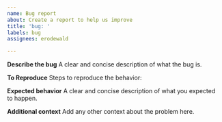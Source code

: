 ```yaml
---
name: Bug report
about: Create a report to help us improve
title: 'bug: '
labels: bug
assignees: erodewald

---
```


**Describe the bug**
A clear and concise description of what the bug is.

**To Reproduce**
Steps to reproduce the behavior:

**Expected behavior**
A clear and concise description of what you expected to happen.

**Additional context**
Add any other context about the problem here.
